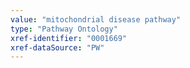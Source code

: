 ```yaml
---
value: "mitochondrial disease pathway"
type: "Pathway Ontology"
xref-identifier: "0001669"
xref-dataSource: "PW"
---
```

